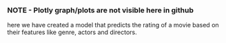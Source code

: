 ### NOTE - Plotly graph/plots are not visible here in github

here we have created a model that predicts the rating of a movie based on their features like genre, actors and directors.
